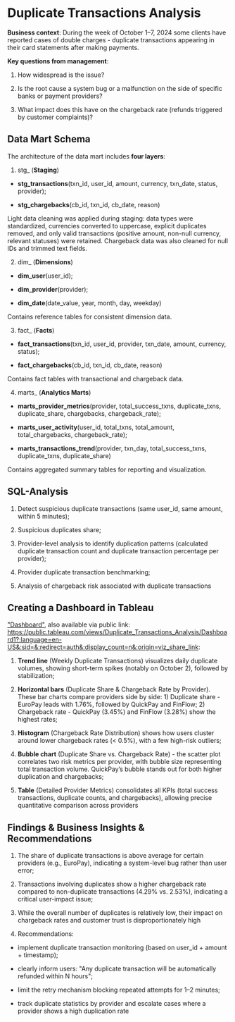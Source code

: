 # Duplicate Transactions Analysis

**Business context**: During the week of October 1–7, 2024 some clients have reported cases of double charges - duplicate transactions appearing in their card statements after making payments.

**Key questions from management**:

1) How widespread is the issue?

2) Is the root cause a system bug or a malfunction on the side of specific banks or payment providers?

3) What impact does this have on the chargeback rate (refunds triggered by customer complaints)?

## Data Mart Schema

The architecture of the data mart includes **four layers**:

1. stg_ (**Staging**)

- **stg_transactions**(txn_id, user_id, amount, currency, txn_date, status, provider);

- **stg_chargebacks**(cb_id, txn_id, cb_date, reason)

Light data cleaning was applied during staging: data types were standardized, currencies converted to uppercase, explicit duplicates removed, and only valid transactions (positive amount, non-null currency, relevant statuses) were retained. Chargeback data was also cleaned for null IDs and trimmed text fields.

2. dim_ (**Dimensions**)

- **dim_user**(user_id);

- **dim_provider**(provider);

- **dim_date**(date_value, year, month, day, weekday)

Contains reference tables for consistent dimension data.

3. fact_ (**Facts**)

- **fact_transactions**(txn_id, user_id, provider, txn_date, amount, currency, status);

- **fact_chargebacks**(cb_id, txn_id, cb_date, reason)

Contains fact tables with transactional and chargeback data.

4. marts_ (**Analytics Marts**)

- **marts_provider_metrics**(provider, total_success_txns, duplicate_txns, duplicate_share, chargebacks, chargeback_rate);

- **marts_user_activity**(user_id, total_txns, total_amount, total_chargebacks, chargeback_rate);

- **marts_transactions_trend**(provider, txn_day, total_success_txns, duplicate_txns, duplicate_share)

Contains aggregated summary tables for reporting and visualization.

## SQL-Analysis

1) Detect suspicious duplicate transactions (same user_id, same amount, within 5 minutes);

2) Suspicious duplicates share;

3) Provider-level analysis to identify duplication patterns (calculated duplicate transaction count and duplicate transaction percentage per provider);

4) Provider duplicate transaction benchmarking;

5) Analysis of chargeback risk associated with duplicate transactions

## Creating a Dashboard in Tableau 

["Dashboard"](tableau/dashboard.pdf), also available via public link: https://public.tableau.com/views/Duplicate_Transactions_Analysis/Dashboard1?:language=en-US&:sid=&:redirect=auth&:display_count=n&:origin=viz_share_link:

1) **Trend line** (Weekly Duplicate Transactions) visualizes daily duplicate volumes, showing short-term spikes (notably on October 2), followed by stabilization;

2) **Horizontal bars** (Duplicate Share & Chargeback Rate by Provider). These bar charts compare providers side by side: 1) Duplicate share - EuroPay leads with 1.76%, followed by QuickPay and FinFlow; 2) Chargeback rate - QuickPay (3.45%) and FinFlow (3.28%) show the highest rates;

3) **Histogram** (Chargeback Rate Distribution) shows how users cluster around lower chargeback rates (< 0.5%), with a few high-risk outliers;

4) **Bubble chart** (Duplicate Share vs. Chargeback Rate) - the scatter plot correlates two risk metrics per provider, with bubble size representing total transaction volume. QuickPay’s bubble stands out for both higher duplication and chargebacks;

5) **Table** (Detailed Provider Metrics) consolidates all KPIs (total success transactions, duplicate counts, and chargebacks), allowing precise quantitative comparison across providers

## Findings & Business Insights & Recommendations

1) The share of duplicate transactions is above average for certain providers (e.g., EuroPay), indicating a system-level bug rather than user error;

2) Transactions involving duplicates show a higher chargeback rate compared to non-duplicate transactions (4.29% vs. 2.53%), indicating a critical user-impact issue;

3) While the overall number of duplicates is relatively low, their impact on chargeback rates and customer trust is disproportionately high

4) Recommendations:

- implement duplicate transaction monitoring (based on user_id + amount + timestamp);

- clearly inform users: "Any duplicate transaction will be automatically refunded within N hours";

- limit the retry mechanism blocking repeated attempts for 1–2 minutes;

- track duplicate statistics by provider and escalate cases where a provider shows a high duplication rate
